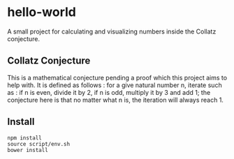# hello-world
A small project for calculating and visualizing numbers inside the Collatz conjecture.
## Collatz Conjecture
This is a mathematical conjecture pending a proof which this project aims to help with. It is defined as follows : for a give natural number n, iterate such as : if n is even, divide it by 2, if n is odd, multiply it by 3 and add 1; the conjecture here is that no matter what n is, the iteration will always reach 1.
## Install
```shell
npm install
source script/env.sh
bower install
```
